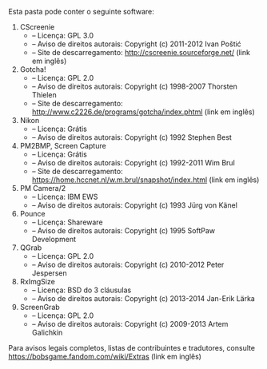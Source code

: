 ﻿Esta pasta pode conter o seguinte software:

1. CScreenie
   - – Licença: GPL 3.0
   - – Aviso de direitos autorais: Copyright (c) 2011-2012 Ivan Poštić
   - – Site de descarregamento: http://cscreenie.sourceforge.net/ (link em inglês)
2. Gotcha!
   - – Licença: GPL 2.0
   - – Aviso de direitos autorais: Copyright (c) 1998-2007 Thorsten Thielen
   - – Site de descarregamento: http://www.c2226.de/programs/gotcha/index.phtml (link em inglês)
3. Nikon
   - – Licença: Grátis
   - – Aviso de direitos autorais: Copyright (c) 1992 Stephen Best
4. PM2BMP, Screen Capture
   - – Licença: Grátis
   - – Aviso de direitos autorais: Copyright (c) 1992-2011 Wim Brul
   - – Site de descarregamento: https://home.hccnet.nl/w.m.brul/snapshot/index.html (link em inglês)
5. PM Camera/2
   - – Licença: IBM EWS
   - – Aviso de direitos autorais: Copyright (c) 1993 Jürg von Känel
6. Pounce
   - – Licença: Shareware
   - – Aviso de direitos autorais: Copyright (c) 1995 SoftPaw Development
7. QGrab
   - – Licença: GPL 2.0
   - – Aviso de direitos autorais: Copyright (c) 2010-2012 Peter Jespersen
8. RxImgSize
   - – Licença: BSD do 3 cláusulas
   - – Aviso de direitos autorais: Copyright (c) 2013-2014 Jan-Erik Lärka
9. ScreenGrab
   - – Licença: GPL 2.0
   - – Aviso de direitos autorais: Copyright (c) 2009-2013 Artem Galichkin

Para avisos legais completos, listas de contribuintes e tradutores, consulte https://bobsgame.fandom.com/wiki/Extras (link em inglês)
